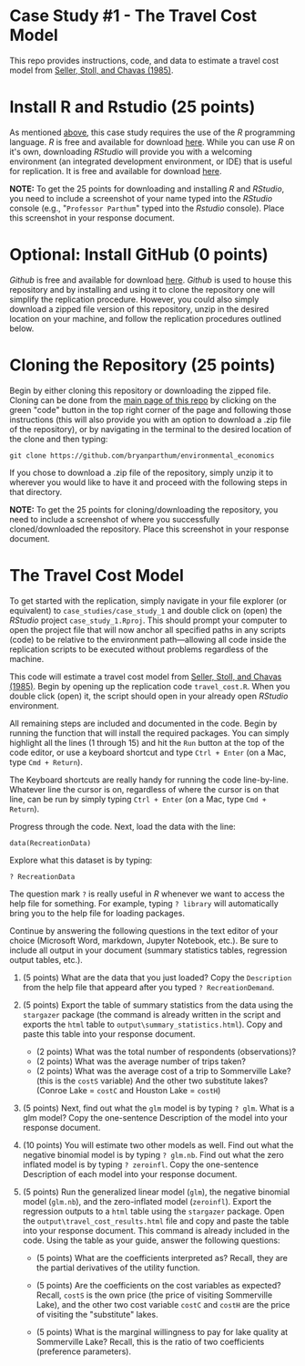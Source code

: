 # Case Study #1 - The Travel Cost Model
This repo provides instructions, code, and data to estimate a travel cost model from [Seller, Stoll, and Chavas (1985)](https://bryanparthum.github.io/environmental_economics/case_studies/case_study_1/papers/Seller_et_al_1985_LandEcon-travel_cost.pdf).

# Install R and Rstudio (25 points)
As mentioned [above](#requirements), this case study requires the use of the *R* programming language. *R* is free and available for download [here](https://www.r-project.org/). While you can use *R* on it's own, downloading *RStudio* will provide you with a welcoming environment (an integrated development environment, or IDE) that is useful for replication. It is free and available for download [here](https://www.rstudio.com/products/rstudio/). 

**NOTE:** To get the 25 points for downloading and installing *R* and *RStudio*, you need to include a screenshot of your name typed into the *RStudio* console (e.g., "`Professor Parthum`" typed into the *Rstudio* console). Place this screenshot in your response document.

# Optional: Install GitHub (0 points)
*Github* is free and available for download [here](https://github.com/git-guides/install-git). *Github* is used to house this repository and by installing and using it to clone the repository one will simplify the replication procedure. However, you could also simply download a zipped file version of this repository, unzip in the desired location on your machine, and follow the replication procedures outlined below.

# Cloning the Repository (25 points)
Begin by either cloning this repository or downloading the zipped file. Cloning can be done from the [main page of this repo](https://github.com/bryanparthum/environmental_economics) by clicking on the green "code" button in the top right corner of the page and following those instructions (this will also provide you with an option to download a .zip file of the repository), or by navigating in the terminal to the desired location of the clone and then typing: 

```
git clone https://github.com/bryanparthum/environmental_economics
```

If you chose to download a .zip file of the repository, simply unzip it to wherever you would like to have it and proceed with the following steps in that directory.

**NOTE:** To get the 25 points for cloning/downloading the repository, you need to include a screenshot of where you successfully cloned/downloaded the repository. Place this screenshot in your response document.

# The Travel Cost Model 
To get started with the replication, simply navigate in your file explorer (or equivalent) to `case_studies/case_study_1` and double click on (open) the *RStudio* project `case_study_1.Rproj`. This should prompt your computer to open the project file that will now anchor all specified paths in any scripts (code) to be relative to the environment path—allowing all code inside the replication scripts to be executed without problems regardless of the machine. 

This code will estimate a travel cost model from [Seller, Stoll, and Chavas (1985)](https://bryanparthum.github.io/environmental_economics/case_studies/travel_cost/Seller_et_al_1985_LandEcon-travel_cost.pdf). Begin by opening up the replication code `travel_cost.R`. When you double click (open) it, the script should open in your already open *RStudio* environment. 

All remaining steps are included and documented in the code. Begin by running the function that will install the required packages. You can simply highlight all the lines (1 through 15) and hit the `Run` button at the top of the code editor, or use a keyboard shortcut and type `Ctrl + Enter` (on a Mac, type `Cmd + Return`). 

The Keyboard shortcuts are really handy for running the code line-by-line. Whatever line the cursor is on, regardless of where the cursor is on that line, can be run by simply typing `Ctrl + Enter` (on a Mac, type `Cmd + Return`). 

Progress through the code. Next, load the data with the line: 

```
data(RecreationData)
```
Explore what this dataset is by typing: 

```
? RecreationData
```

The question mark `?` is really useful in *R* whenever we want to access the help file for something. For example, typing `? library` will automatically bring you to the help file for loading packages.

Continue by answering the following questions in the text editor of your choice (Microsoft Word, markdown, Jupyter Notebook, etc.). Be sure to include all output in your document (summary statistics tables, regression output tables, etc.). 

1. (5 points) What are the data that you just loaded? Copy the `Description` from the help file that appeard after you typed `? RecreationDemand`. 

2. (5 points) Export the table of summary statistics from the data using the `stargazer` package (the command is already written in the script and exports the `html` table to `output\summary_statistics.html`). Copy and paste this table into your response document. 

    - (2 points) What was the total number of respondents (observations)? 
    - (2 points) What was the average number of trips taken? 
    - (2 points) What was the average cost of a trip to Sommerville Lake? (this is the `costS` variable) And the other two substitute lakes? (Conroe Lake = `costC` and Houston Lake = `costH`)

3. (5 points) Next, find out what the `glm` model is by typing `? glm`. What is a glm model? Copy the one-sentence Description of the model into your response document.

4. (10 points) You will estimate two other models as well. Find out what the negative binomial model is by typing `? glm.nb`. Find out what the zero inflated model is by typing `? zeroinfl`. Copy the one-sentence Description of each model into your response document.

5.  (5 points) Run the generalized linear model (`glm`), the negative binomial model (`glm.nb`), and the zero-inflated model (`zeroinfl`). Export the regression outputs to a `html` table using the `stargazer` package. Open the `output\travel_cost_results.html` file and copy and paste the table into your response document. This command is already included in the code. Using the table as your guide, answer the following questions: 
    
    - (5 points) What are the coefficients interpreted as? Recall, they are the partial derivatives of the utility function. 

    - (5 points) Are the coefficients on the cost variables as expected? Recall, `costS` is the own price (the price of visiting Sommerville Lake), and the other two cost variable `costC` and `costH` are the price of visiting the "substitute" lakes. 

    - (5 points) What is the marginal willingness to pay for lake quality at Sommerville Lake? Recall, this is the ratio of two coefficients (preference parameters). 
